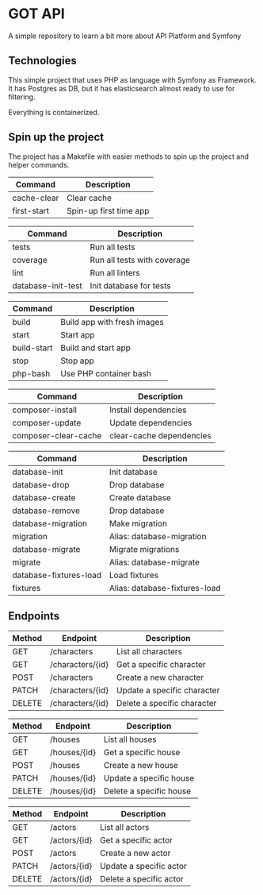 # GOT API

A simple repository to learn a bit more about API Platform and Symfony

## Technologies

This simple project that uses PHP as language with Symfony as Framework.
It has Postgres as DB, but it has elasticsearch almost ready to use for filtering.

Everything is containerized.

## Spin up the project

The project has a Makefile with easier methods to spin up the project and helper commands.

| Command            |  Description                      |
|--------------------|-----------------------------------|
| cache-clear        | Clear cache                       |
| first-start        | Spin-up first time app            |

| Command            |  Description                      |
|--------------------|-----------------------------------|
| tests              | Run all tests                     |
| coverage           | Run all tests with coverage       |
| lint               | Run all linters                   |
| database-init-test | Init database for tests           |

| Command            |  Description                      |
|--------------------|-----------------------------------|
| build              | Build app with fresh images       |
| start              | Start app                         |
| build-start        | Build and start app               |
| stop               | Stop app                          |
| php-bash           | Use PHP container bash            |

| Command              |  Description                    |
|----------------------|---------------------------------|
| composer-install     | Install dependencies            |
| composer-update      | Update dependencies             |
| composer-clear-cache | clear-cache dependencies        |

| Command                |  Description                  |
|------------------------|-------------------------------|
| database-init          | Init database                 |
| database-drop          | Drop database                 |
| database-create        | Create database               |
| database-remove        | Drop database                 |
| database-migration     | Make migration                |
| migration              | Alias: database-migration     |
| database-migrate       | Migrate migrations            |
| migrate                | Alias: database-migrate       |
| database-fixtures-load | Load fixtures                 |
| fixtures               | Alias: database-fixtures-load |

## Endpoints

| Method | Endpoint          | Description                  |
|--------|-------------------|------------------------------|
| GET    | /characters       | List all characters          |
| GET    | /characters/{id}  | Get a specific character     |
| POST   | /characters       | Create a new character       |
| PATCH  | /characters/{id}  | Update a specific character  |
| DELETE | /characters/{id}  | Delete a specific character  |


| Method | Endpoint      | Description              |
|--------|---------------|--------------------------|
| GET    | /houses       | List all houses          |
| GET    | /houses/{id}  | Get a specific house     |
| POST   | /houses       | Create a new house       |
| PATCH  | /houses/{id}  | Update a specific house  |
| DELETE | /houses/{id}  | Delete a specific house  |


| Method | Endpoint      | Description              |
|--------|---------------|--------------------------|
| GET    | /actors       | List all actors          |
| GET    | /actors/{id}  | Get a specific actor     |
| POST   | /actors       | Create a new actor       |
| PATCH  | /actors/{id}  | Update a specific actor  |
| DELETE | /actors/{id}  | Delete a specific actor  |

